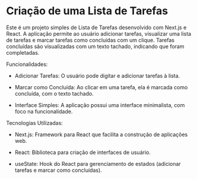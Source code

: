 # Criação de uma Lista de Tarefas

Este é um projeto simples de Lista de Tarefas desenvolvido com Next.js e React. A aplicação permite ao usuário adicionar tarefas, visualizar uma lista de tarefas e marcar tarefas como concluídas com um clique. Tarefas concluídas são visualizadas com um texto tachado, indicando que foram completadas.

Funcionalidades:
- Adicionar Tarefas: O usuário pode digitar e adicionar tarefas à lista.

- Marcar como Concluída: Ao clicar em uma tarefa, ela é marcada como concluída, com o texto tachado.

- Interface Simples: A aplicação possui uma interface minimalista, com foco na funcionalidade.

Tecnologias Utilizadas:

- Next.js: Framework para React que facilita a construção de aplicações web.

- React: Biblioteca para criação de interfaces de usuário.

- useState: Hook do React para gerenciamento de estados (adicionar tarefas e marcar como concluídas).
